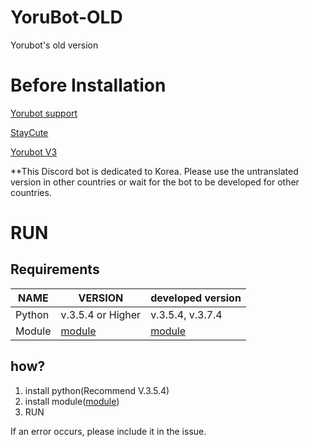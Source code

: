 # YoruBot-OLD
Yorubot's old version

# Before Installation
[Yorubot support](https://discord.gg/ZR7aZWA)

[StayCute](https://discord.gg/NtU5kY2)

[Yorubot V3](http://yoru.pe.kr/yorubot)

**This Discord bot is dedicated to Korea. Please use the untranslated version in other countries or wait for the bot to be developed for other countries.

# RUN

## Requirements

| NAME | VERSION | developed version |
|---|---|---|
| Python | v.3.5.4 or Higher | v.3.5.4, v.3.7.4 |
| Module | [module](https://yoru.pe.kr/dpsk/module) | [module](https://yoru.pe.kr/dpsk/module) |

## how?
1. install python(Recommend V.3.5.4)
2. install module([module](https://yoru.pe.kr/dpsk/module))
3. RUN

If an error occurs, please include it in the issue.
